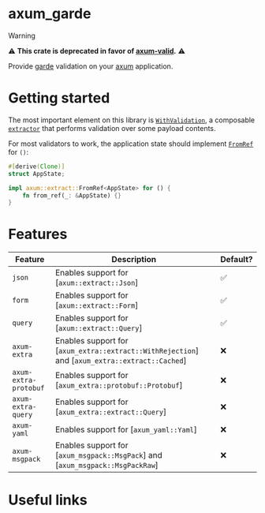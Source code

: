 # axum_garde

> [!WARNING]
> ⚠️ **This crate is deprecated in favor of [axum-valid](https://crates.io/crates/axum-valid).** ⚠️

Provide [garde](https://github.com/jprochazk/garde) validation on your
[axum](https://github.com/tokio-rs/axum) application.

# Getting started

The most important element on this library is [`WithValidation`], a composable
[`extractor`] that performs validation over some payload contents.

For most validators to work, the application state should implement [`FromRef`] for `()`:
```rust
#[derive(Clone)]
struct AppState;

impl axum::extract::FromRef<AppState> for () {
    fn from_ref(_: &AppState) {}
}
```

# Features

| Feature               | Description                                                                                    | Default? |
| --------------------- | ---------------------------------------------------------------------------------------------- | -------- |
| `json`                | Enables support for [`axum::extract::Json`]                                                    | ✅       |
| `form`                | Enables support for [`axum::extract::Form`]                                                    | ✅       |
| `query`               | Enables support for [`axum::extract::Query`]                                                   | ✅       |
| `axum-extra`          | Enables support for [`axum_extra::extract::WithRejection`] and [`axum_extra::extract::Cached`] | ❌       |
| `axum-extra-protobuf` | Enables support for [`axum_extra::protobuf::Protobuf`]                                         | ❌       |
| `axum-extra-query`    | Enables support for [`axum_extra::extract::Query`]                                             | ❌       |
| `axum-yaml`           | Enables support for [`axum_yaml::Yaml`]                                                        | ❌       |
| `axum-msgpack`        | Enables support for [`axum_msgpack::MsgPack`] and [`axum_msgpack::MsgPackRaw`]                 | ❌       |

# Useful links

<!-- TBD -->

[`withvalidation`]: crate::WithValidation
[`extractor`]: axum::extract
[`FromRef`]: axum::extract::FromRef
